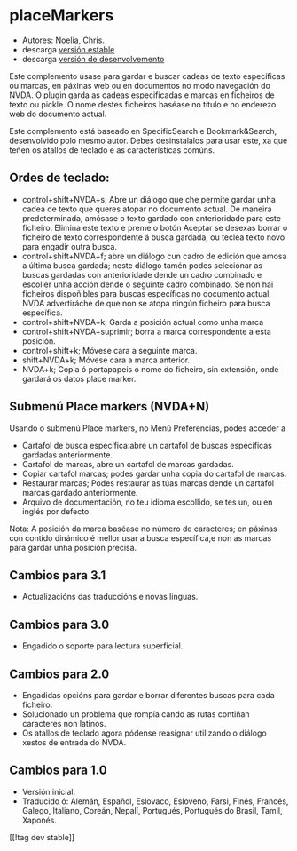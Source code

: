 # placeMarkers #

* Autores: Noelia, Chris.
* descarga [versión estable][1]
* descarga [versión de desenvolvemento][2]

Este complemento úsase para gardar e buscar cadeas de texto específicas ou
marcas, en páxinas web ou en documentos no modo navegación do NVDA.  O
plugin garda as cadeas especificadas e marcas en ficheiros de texto ou
pickle. O nome destes ficheiros baséase no título e no enderezo web do
documento actual.

Este complemento está baseado en SpecificSearch e Bookmark&Search,
desenvolvido polo mesmo autor. Debes desinstalalos para usar este, xa que
teñen os atallos de teclado e as características comúns.

## Ordes de teclado: ##

*	control+shift+NVDA+s; Abre un diálogo que che permite gardar unha cadea de texto   que queres atopar no documento actual. De maneira predeterminada, amósase o texto gardado con anterioridade para este ficheiro. Elimina este texto e preme o botón Aceptar se desexas borrar o ficheiro de texto correspondente á busca gardada, ou teclea texto novo para engadir outra busca.
*	control+shift+NVDA+f; abre un diálogo cun cadro de edición que amosa a última busca gardada; neste diálogo tamén podes selecionar as buscas gardadas con anterioridade dende un cadro combinado e escoller unha  acción dende o seguinte cadro combinado. Se non hai ficheiros dispoñibles para buscas específicas no documento actual, NVDA advertiráche de que non se atopa ningún ficheiro para busca específica.
*	control+shift+NVDA+k; Garda a posición actual como unha marca
*	control+shift+NVDA+suprimir; borra a marca correspondente a esta posición.
*	control+shift+k; Móvese cara a seguinte marca.
*	shift+NVDA+k; Móvese cara a marca anterior.
*	NVDA+k; Copia ó portapapeis o nome do ficheiro, sin extensión, onde gardará os datos place marker.

## Submenú Place markers (NVDA+N) ##


Usando o submenú Place markers, no Menú Preferencias, podes acceder a

*	Cartafol de busca específica:abre un cartafol de buscas específicas
  gardadas anteriormente.
*	Cartafol de marcas, abre un cartafol de marcas gardadas.
*	Copiar cartafol marcas; podes gardar unha copia do cartafol de marcas.
*	Restaurar marcas; Podes restaurar as túas marcas dende un cartafol marcas
  gardado anteriormente.
*	Arquivo de documentación, no teu idioma escollido, se tes un, ou en inglés
  por defecto.

Nota: A posición da marca baséase no número de caracteres; en páxinas con
contido dinámico é mellor usar a busca específica,e non as marcas para
gardar unha posición precisa.

## Cambios para 3.1 ##
* Actualizacións das traduccións e novas linguas.

## Cambios para 3.0 ##
* Engadido o soporte para lectura superficial.

## Cambios para 2.0 ##
* Engadidas opcións para gardar e borrar diferentes buscas para cada
  ficheiro.
* Solucionado un problema que rompía cando as rutas contiñan caracteres non
  latinos.
* Os atallos de teclado agora pódense reasignar utilizando o diálogo xestos
  de entrada do NVDA.


## Cambios para 1.0 ##
* Versión inicial.
* Traducido ó: Alemán, Español, Eslovaco, Esloveno, Farsi, Finés, Francés,
  Galego, Italiano, Coreán, Nepalí, Portugués, Portugués do Brasil, Tamil,
  Xaponés.

[[!tag dev stable]]

[1]: http://addons.nvda-project.org/files/get.php?file=pm

[2]: http://addons.nvda-project.org/files/get.php?file=pm-dev
